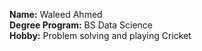 **Name:** Waleed Ahmed  
**Degree Program:** BS Data Science  
**Hobby:**  Problem solving and playing Cricket
